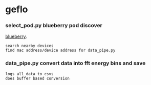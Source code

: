 # geflo

### select_pod.py blueberry pod discover 
[blueberry][blueberry_link].

[blueberry_link]: https://www.blueberryx.com
```
search nearby devices
find mac address/device address for data_pipe.py
```

### data_pipe.py convert data into fft energy bins and save
```
logs all data to csvs
does buffer based conversion
```